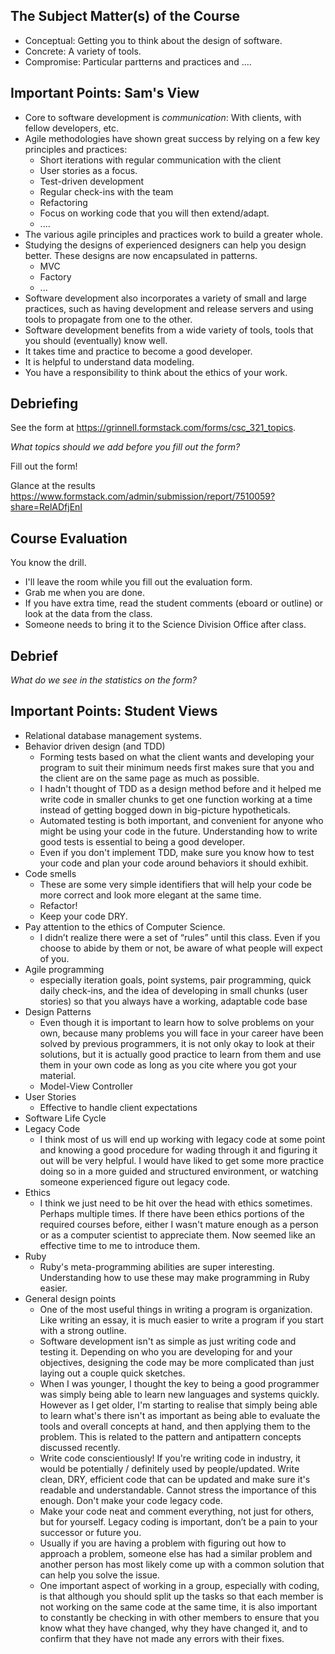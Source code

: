The Subject Matter(s) of the Course
-----------------------------------

* Conceptual: Getting you to think about the design of software.
* Concrete: A variety of tools.
* Compromise: Particular partterns and practices and ....

Important Points: Sam's View
----------------------------

* Core to software development is *communication*: With clients, with fellow
  developers, etc.
* Agile methodologies have shown great success by relying on a few key
  principles and practices:
    * Short iterations with regular communication with the client
    * User stories as a focus.
    * Test-driven development
    * Regular check-ins with the team
    * Refactoring
    * Focus on working code that you will then extend/adapt.
    * ....
* The various agile principles and practices work to build a greater whole.
* Studying the designs of experienced designers can help you design better.
  These designs are now encapsulated in patterns.
    * MVC
    * Factory
    * ...
* Software development also incorporates a variety of small and large
  practices, such as having development and release servers and using
  tools to propagate from one to the other.
* Software development benefits from a wide variety of tools, tools that
  you should (eventually) know well.
* It takes time and practice to become a good developer.
* It is helpful to understand data modeling.
* You have a responsibility to think about the ethics of your work.

Debriefing
----------

See the form at <https://grinnell.formstack.com/forms/csc_321_topics>.

*What topics should we add before you fill out the form?*

Fill out the form!

Glance at the results
<https://www.formstack.com/admin/submission/report/7510059?share=RelADfjEnI>

Course Evaluation
-----------------

You know the drill.  

* I'll leave the room while you fill out the evaluation form.  
* Grab me when you are done.
* If you have extra time, read the student comments (eboard or outline)
  or look at the data from the class.
* Someone needs to bring it to the Science Division Office after class.

Debrief
-------

*What do we see in the statistics on the form?*

Important Points: Student Views
-------------------------------

* Relational database management systems.
* Behavior driven design (and TDD) 
    * Forming tests based on what the client wants and developing your 
      program to suit their minimum needs first makes sure that you and 
      the client are on the same page as much as possible.
    * I hadn't thought of TDD as a design method before and it helped 
      me write code in smaller chunks to get one function working at a 
      time instead of getting bogged down in big-picture hypotheticals. 
    * Automated testing is both important, and convenient for anyone who 
      might be using your code in the future. Understanding how to write 
      good tests is essential to being a good developer. 
    * Even if you don't implement TDD, make sure you know how to test 
      your code and plan your code around behaviors it should exhibit.
* Code smells
    * These are some very simple identifiers that will help your code be 
      more correct and look more elegant at the same time.
    * Refactor!
    * Keep your code DRY.
* Pay attention to the ethics of Computer Science. 
    * I didn’t realize there were a set of “rules” until this class. 
      Even if you choose to abide by them or not, be aware of what people 
      will expect of you.
* Agile programming
    * especially iteration goals, point systems, pair programming, 
      quick daily check-ins, and the idea of developing in small chunks
      (user stories) so that you always have a working, adaptable
      code base
* Design Patterns
    * Even though it is important to learn how to solve problems on your 
      own, because many problems you will face in your career have been
      solved by previous programmers, it is not only okay to look at
      their solutions, but it is actually good practice to learn from
      them and use them in your own code as long as you cite where you
      got your material.
    * Model-View Controller
* User Stories
    * Effective to handle client expectations
* Software Life Cycle
* Legacy Code
    * I think most of us will end up working with legacy code at some 
      point and knowing a good procedure for wading through it and
      figuring it out will be very helpful. I would have liked to get some
      more practice doing so in a more guided and structured environment,
      or watching someone experienced figure out legacy code.
* Ethics
    * I think we just need to be hit over the head with ethics sometimes. 
      Perhaps multiple times. If there have been ethics portions of the
      required courses before, either I wasn't mature enough as a person
      or as a computer scientist to appreciate them. Now seemed like an
      effective time to me to introduce them.
* Ruby
    * Ruby's meta-programming abilities are super interesting. 
      Understanding how to use these may make programming in Ruby easier. 
* General design points
    * One of the most useful things in writing a program is organization. 
      Like writing an essay, it is much easier to write a program if 
      you start with a strong outline.
    * Software development isn't as simple as just writing code and
      testing it.  Depending on who you are developing for and your
      objectives, designing the code may be more complicated than just
      laying out a couple quick sketches.
    * When I was younger, I thought the key to being a good programmer 
      was simply being able to learn new languages and systems quickly.
      However as I get older, I'm starting to realise that simply being
      able to learn what's there isn't as important as being able to
      evaluate the tools and overall concepts at hand, and then applying
      them to the problem. This is related to the pattern and antipattern
      concepts discussed recently.
    * Write code conscientiously! If you're writing code in industry,
      it would be potentially / definitely used by people/updated. Write
      clean, DRY, efficient code that can be updated and make sure it's
      readable and understandable. Cannot stress the importance of this
      enough. Don't make your code legacy code.
    * Make your code neat and comment everything, not just for others,
      but for yourself. Legacy coding is important, don’t be a pain to 
      your successor or future you.
    * Usually if you are having a problem with figuring out how to approach 
      a problem, someone else has had a similar problem and another
      person has most likely come up with a common solution that can
      help you solve the issue.
    * One important aspect of working in a group, especially with coding,
      is that although you should split up the tasks so that each member is
      not working on the same code at the same time, it is also important
      to constantly be checking in with other members to ensure that you
      know what they have changed, why they have changed it, and to confirm
      that they have not made any errors with their fixes.

